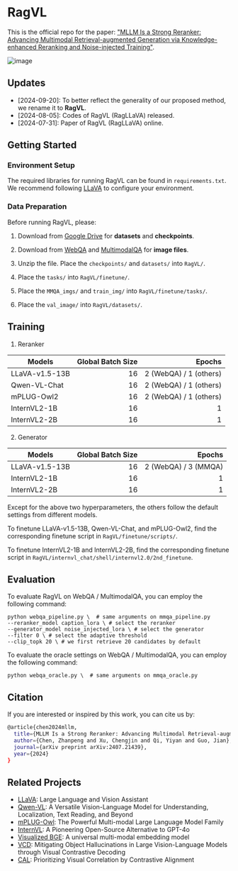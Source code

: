 # RagVL
This is the official repo for the paper: ["MLLM Is a Strong Reranker: Advancing Multimodal Retrieval-augmented Generation via Knowledge-enhanced Reranking and Noise-injected Training"](https://arxiv.org/pdf/2407.21439).

![image](https://github.com/IDEA-FinAI/RagVL/blob/main/assets/framework.png)

## Updates
- [2024-09-20]: To better reflect the generality of our proposed method, we rename it to **RagVL**.
- [2024-08-05]: Codes of RagVL (RagLLaVA) released.
- [2024-07-31]: Paper of RagVL (RagLLaVA) online.

## Getting Started
### Environment Setup
The required libraries for running RagVL can be found in `requirements.txt`. We recommend following [LLaVA](https://github.com/haotian-liu/LLaVA) to configure your environment.

### Data Preparation
Before running RagVL, please:

1. Download from [Google Drive](https://drive.google.com/drive/folders/1wY18Vbrb8yDbFSg1Te-FQIs84AYYh48Z?usp=drive_link) for **datasets** and **checkpoints**. 

2. Download from [WebQA](https://github.com/WebQnA/WebQA) and [MultimodalQA](https://github.com/allenai/multimodalqa) for **image files**.

3. Unzip the file. Place the `checkpoints/` and `datasets/` into `RagVL/`.

4. Place the `tasks/` into `RagVL/finetune/`.

5. Place the `MMQA_imgs/` and `train_img/` into `RagVL/finetune/tasks/`.

6. Place the `val_image/` into `RagVL/datasets/`.

## Training
1. Reranker

| Models | Global Batch Size | Epochs |
| --- | ---: | ---: | 
| LLaVA-v1.5-13B | 16 | 2 (WebQA) / 1 (others) |
| Qwen-VL-Chat | 16 | 2 (WebQA) / 1 (others) |
| mPLUG-Owl2 | 16 | 2 (WebQA) / 1 (others) |
| InternVL2-1B | 16 | 1 |
| InternVL2-2B | 16 | 1 |

2. Generator

| Models | Global Batch Size | Epochs |
| --- | ---: | ---: | 
| LLaVA-v1.5-13B | 16 | 2 (WebQA) / 3 (MMQA) |
| InternVL2-1B | 16 | 1 |
| InternVL2-2B | 16 | 1 |

Except for the above two hyperparameters, the others follow the default settings from different models.

To finetune LLaVA-v1.5-13B, Qwen-VL-Chat, and mPLUG-Owl2, find the corresponding finetune script in `RagVL/finetune/scripts/`.

To finetune InternVL2-1B and InternVL2-2B, find the corresponding finetune script in `RagVL/internvl_chat/shell/internvl2.0/2nd_finetune`.

## Evaluation
To evaluate RagVL on WebQA / MultimodalQA, you can employ the following command:

```
python webqa_pipeline.py \  # same arguments on mmqa_pipeline.py
--reranker_model caption_lora \ # select the reranker
--generator_model noise_injected_lora \ # select the generator
--filter 0 \ # select the adaptive threshold
--clip_topk 20 \ # we first retrieve 20 candidates by default
```

To evaluate the oracle settings on WebQA / MultimodalQA, you can employ the following command:

```
python webqa_oracle.py \  # same arguments on mmqa_oracle.py
```

## Citation
If you are interested or inspired by this work, you can cite us by:
```sh
@article{chen2024mllm,
  title={MLLM Is a Strong Reranker: Advancing Multimodal Retrieval-augmented Generation via Knowledge-enhanced Reranking and Noise-injected Training},
  author={Chen, Zhanpeng and Xu, Chengjin and Qi, Yiyan and Guo, Jian},
  journal={arXiv preprint arXiv:2407.21439},
  year={2024}
}
```

## Related Projects
- [LLaVA](https://github.com/haotian-liu/LLaVA): Large Language and Vision Assistant
- [Qwen-VL](https://github.com/QwenLM/Qwen-VL): A Versatile Vision-Language Model for Understanding, Localization, Text Reading, and Beyond
- [mPLUG-Owl](https://github.com/X-PLUG/mPLUG-Owl): The Powerful Multi-modal Large Language Model Family
- [InternVL](https://github.com/OpenGVLab/InternVL): A Pioneering Open-Source Alternative to GPT-4o
- [Visualized BGE](https://github.com/FlagOpen/FlagEmbedding/tree/master/FlagEmbedding/visual): A universal multi-modal embedding model
- [VCD](https://github.com/DAMO-NLP-SG/VCD): Mitigating Object Hallucinations in Large Vision-Language Models through Visual Contrastive Decoding
- [CAL](https://github.com/foundation-multimodal-models/CAL): Prioritizing Visual Correlation by Contrastive Alignment


